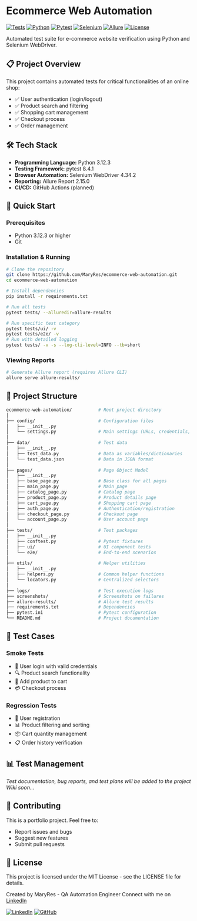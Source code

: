 # Ecommerce Web Automation

[![Tests](https://github.com/MaryRes/ecommerce-web-automation/actions/workflows/tests.yml/badge.svg?branch=main)](https://github.com/MaryRes/ecommerce-web-automation/actions)
[![Python](https://img.shields.io/badge/Python-3.12.3-blue)]()
[![Pytest](https://img.shields.io/badge/pytest-8.4.1-green)]()
[![Selenium](https://img.shields.io/badge/selenium-4.34.2-orange)]()
[![Allure](https://img.shields.io/badge/allure-2.15.0-red)]()
[![License](https://img.shields.io/badge/license-MIT-lightgrey)]()

Automated test suite for e-commerce website verification using Python and Selenium WebDriver.

## 📋 Project Overview

This project contains automated tests for critical functionalities of an online shop:
- ✅ User authentication (login/logout)
- ✅ Product search and filtering
- ✅ Shopping cart management  
- ✅ Checkout process
- ✅ Order management

## 🛠️ Tech Stack

- **Programming Language:** Python 3.12.3
- **Testing Framework:** pytest 8.4.1
- **Browser Automation:** Selenium WebDriver 4.34.2
- **Reporting:** Allure Report 2.15.0
- **CI/CD:** GitHub Actions (planned)

## 🚀 Quick Start

### Prerequisites
- Python 3.12.3 or higher
- Git

### Installation & Running

```bash
# Clone the repository
git clone https://github.com/MaryRes/ecommerce-web-automation.git
cd ecommerce-web-automation

# Install dependencies
pip install -r requirements.txt

# Run all tests
pytest tests/ --alluredir=allure-results

# Run specific test category
pytest tests/ui/ -v
pytest tests/e2e/ -v
# Run with detailed logging
pytest tests/ -v -s --log-cli-level=INFO --tb=short

```

### Viewing Reports

```bash
# Generate Allure report (requires Allure CLI)
allure serve allure-results/
```

## 📁 Project Structure

```bash
ecommerce-web-automation/          # Root project directory
│
├── config/                        # Configuration files
│   ├── __init__.py
│   └── settings.py                # Main settings (URLs, credentials, timeouts)
│
├── data/                          # Test data
│   ├── __init__.py
│   ├── test_data.py               # Data as variables/dictionaries
│   └── test_data.json             # Data in JSON format
│
├── pages/                         # Page Object Model
│   ├── __init__.py
│   ├── base_page.py               # Base class for all pages
│   ├── main_page.py               # Main page
│   ├── catalog_page.py            # Catalog page
│   ├── product_page.py            # Product details page
│   ├── cart_page.py               # Shopping cart page
│   ├── auth_page.py               # Authentication/registration
│   ├── checkout_page.py           # Checkout page
│   └── account_page.py            # User account page
│
├── tests/                         # Test packages
│   ├── __init__.py
│   ├── conftest.py                # Pytest fixtures
│   ├── ui/                        # UI component tests
│   └── e2e/                       # End-to-end scenarios
│
├── utils/                         # Helper utilities
│   ├── __init__.py
│   ├── helpers.py                 # Common helper functions
│   └── locators.py                # Centralized selectors
│
├── logs/                          # Test execution logs
├── screenshots/                   # Screenshots on failures
├── allure-results/                # Allure test results
├── requirements.txt               # Dependencies
├── pytest.ini                     # Pytest configuration
└── README.md                      # Project documentation
```

## 🧪 Test Cases

### Smoke Tests

- 🔐 User login with valid credentials
- 🔍 Product search functionality
- 🛒 Add product to cart
- 💳 Checkout process

### Regression Tests

- 👤 User registration
- 📊 Product filtering and sorting
- 📦 Cart quantity management
- 📋 Order history verification

## 📊 Test Management

_Test documentation, bug reports, and test plans will be added to the project Wiki soon..._

## 🤝 Contributing

This is a portfolio project. Feel free to:
- Report issues and bugs
- Suggest new features
- Submit pull requests

## 📄 License

This project is licensed under the MIT License - see the LICENSE file for details.

Created by MaryRes - QA Automation Engineer
Connect with me on [LinkedIn](https://www.linkedin.com/in/aija-t-08934978)

[![LinkedIn](https://img.shields.io/badge/LinkedIn-Profile-blue?logo=linkedin)](https://www.linkedin.com/in/aija-t-08934978)
[![GitHub](https://img.shields.io/badge/GitHub-Profile-black?logo=github)](https://github.com/MaryRes)


